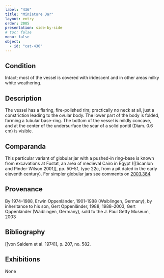 ```yaml
---
label: "436"
title: "Miniature Jar"
layout: entry
order: 2005
presentation: side-by-side
# toc: false
menu: false
object:
  - id: "cat-436"
---
```


## Condition

Intact; most of the vessel is covered with iridescent and in other areas milky white weathering.

## Description

The vessel has a flaring, fire-polished rim; practically no neck at all, just a constriction leading to the ovular body. The lower part of the body is folded, forming a tubular base-ring. The bottom of the vessel is mildly concave, and at the center of the undersurface the scar of a solid pontil (Diam. 0.6 cm) is visible.

## Comparanda

This particular variant of globular jar with a pushed-in ring-base is known from excavations at Fustat, an area of medieval Cairo in Egypt ([[Scanlon and Pinder-Wilson 2001]], pp. 50–51, type 22c, from a pit dated in the early eleventh century). For simpler globular jars see comments on [2003.384](#cat).

## Provenance

By 1974–1988, Erwin Oppenländer, 1901–1988 (Waiblingen, Germany), by inheritance to his son, Gert Oppenländer, 1988; 1988–2003, Gert Oppenländer (Waiblingen, Germany), sold to the J. Paul Getty Museum, 2003

## Bibliography

[[von Saldern et al. 1974]], p. 207, no. 582.

## Exhibitions

None